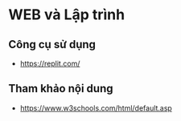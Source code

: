 # WEB và Lập trình

## Công cụ sử dụng
- https://replit.com/


## Tham khảo nội dung
- https://www.w3schools.com/html/default.asp

  

